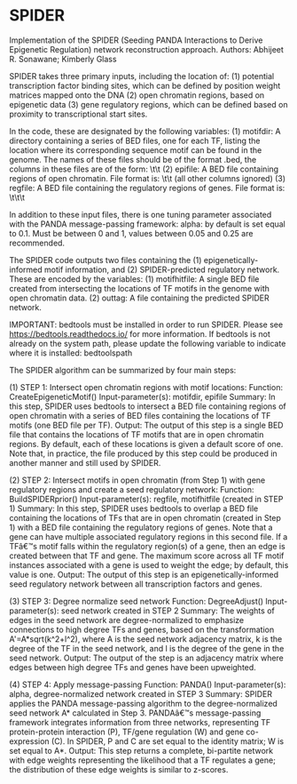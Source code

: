 # SPIDER

Implementation of the SPIDER (Seeding PANDA Interactions to Derive Epigenetic Regulation) network reconstruction approach.
Authors: Abhijeet R. Sonawane; Kimberly Glass


SPIDER takes three primary inputs, including the location of:
(1) potential transcription factor binding sites, which can be defined by position weight matrices mapped onto the DNA
(2) open chromatin regions, based on epigenetic data
(3) gene regulatory regions, which can be defined based on proximity to transcriptional start sites. 


In the code, these are designated by the following variables:
(1) motifdir: A directory containing a series of BED files, one for each TF, listing the location where its corresponding sequence motif can be found in the genome. The names of these files should be of the format <TFname>.bed, the columns in these files are of the form: <chr>\t<start>\t<end>
(2) epifile: A BED file containing regions of open chromatin. File format is: <chr>\t<start>\t<end> (all other columns ignored)
(3) regfile: A BED file containing the regulatory regions of genes. File format is: <chr>\t<start>\t<end>\t<gene-name>

In addition to these input files, there is one tuning parameter associated with the PANDA message-passing framework:
alpha: by default is set equal to 0.1. Must be between 0 and 1, values between 0.05 and 0.25 are recommended.


The SPIDER code outputs two files containing the (1) epigenetically-informed motif information, and (2) SPIDER-predicted regulatory network. These are encoded by the variables:
(1) motifhitfile: A single BED file created from intersecting the locations of TF motifs in the genome with open chromatin data.
(2) outtag: A file containing the predicted SPIDER network.

IMPORTANT: bedtools must be installed in order to run SPIDER. Please see https://bedtools.readthedocs.io/ for more information.
If bedtools is not already on the system path, please update the following variable to indicate where it is installed: bedtoolspath



The SPIDER algorithm can be summarized by four main steps:

(1) STEP 1: Intersect open chromatin regions with motif locations:
Function: CreateEpigeneticMotif()
Input-parameter(s): motifdir, epifile
Summary: In this step, SPIDER uses bedtools to intersect a BED file containing regions of open chromatin with a series of BED files containing the locations of TF motifs (one BED file per TF).
Output: The output of this step is a single BED file that contains the locations of TF motifs that are in open chromatin regions. By default, each of these locations is given a default score of one. Note that, in practice, the file produced by this step could be produced in another manner and still used by SPIDER.


(2) STEP 2: Intersect motifs in open chromatin (from Step 1) with gene regulatory regions and create a seed regulatory network:
Function: BuildSPIDERprior()
Input-parameter(s): regfile, motifhitfile (created in STEP 1)
Summary: In this step, SPIDER uses bedtools to overlap a BED file containing the locations of TFs that are in open chromatin (created in Step 1) with a BED file containing the regulatory regions of genes. Note that a gene can have multiple associated regulatory regions in this second file. If a TFâ€™s motif falls within the regulatory region(s) of a gene, then an edge is created between that TF and gene. The maximum score across all TF motif instances associated with a gene is used to weight the edge; by default, this value is one.
Output: The output of this step is an epigenetically-informed seed regulatory network between all transcription factors and genes. 


(3) STEP 3: Degree normalize seed network
Function: DegreeAdjust()
Input-parameter(s): seed network created in STEP 2
Summary: The weights of edges in the seed network are degree-normalized to emphasize connections to high degree TFs and genes, based on the transformation A'=A\*sqrt(k^2+l^2), where A is the seed network adjacency matrix, k is the degree of the TF in the seed network, and l is the degree of the gene in the seed network.
Output: The output of the step is an adjacency matrix where edges between high degree TFs and genes have been upweighted.

(4) STEP 4: Apply message-passing
Function: PANDA()
Input-parameter(s): alpha, degree-normalized network created in STEP 3
Summary: SPIDER applies the PANDA message-passing algorithm to the degree-normalized seed network A* calculated in Step 3. PANDAâ€™s message-passing framework integrates information from three networks, representing TF protein-protein interaction (P), TF/gene regulation (W) and gene co-expression (C). In SPIDER, P and C are set equal to the identity matrix; W is set equal to A*.
Output: This step returns a complete, bi-partite network with edge weights representing the likelihood that a TF regulates a gene; the distribution of these edge weights is similar to z-scores. 
